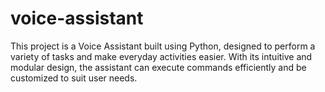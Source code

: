 # voice-assistant
This project is a Voice Assistant built using Python, designed to perform a variety of tasks and make everyday activities easier. With its intuitive and modular design, the assistant can execute commands efficiently and be customized to suit user needs.
